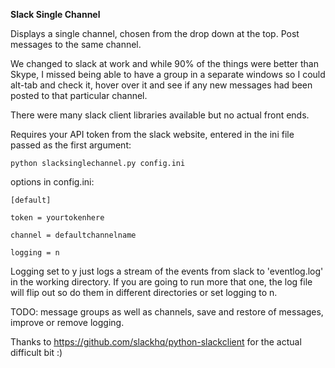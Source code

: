 **Slack Single Channel**

Displays a single channel, chosen from the drop down at the top. Post messages to the same channel.

We changed to slack at work and while 90% of the things were better than Skype, I missed being able
to have a group in a separate windows so I could alt-tab and check it, hover over it and see if any
new messages had been posted to that particular channel.

There were many slack client libraries available but no actual front ends.
 
Requires your API token from the slack website, entered in the ini file passed as the first argument:

`python slacksinglechannel.py config.ini`


options in config.ini:

`[default]`

`token = yourtokenhere`

`channel = defaultchannelname`

`logging = n`

Logging set to y just logs a stream of the events from slack to 'eventlog.log' in the working directory.
If you are going to run more that one, the log file will flip out so do them in different directories or set logging to n.


TODO: message groups as well as channels, save and restore of messages, improve or remove logging.


Thanks to https://github.com/slackhq/python-slackclient for the actual difficult bit :)